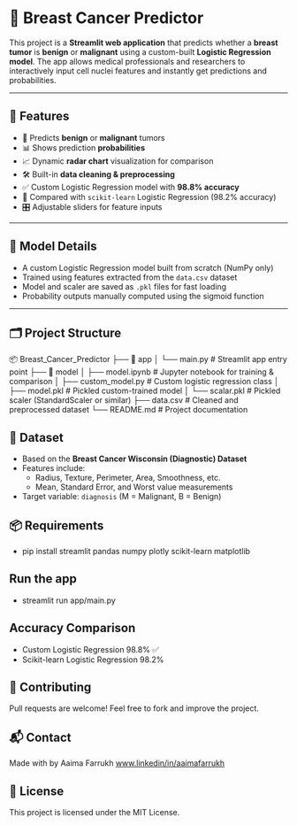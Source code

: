 # 🧬 Breast Cancer Predictor

This project is a **Streamlit web application** that predicts whether a **breast tumor** is **benign** or **malignant** using a custom-built **Logistic Regression model**. The app allows medical professionals and researchers to interactively input cell nuclei features and instantly get predictions and probabilities.

---

## 🚀 Features

- 🩻 Predicts **benign** or **malignant** tumors
- 📊 Shows prediction **probabilities**
- 📈 Dynamic **radar chart** visualization for comparison
- 🛠️ Built-in **data cleaning & preprocessing**
- ✅ Custom Logistic Regression model with **98.8% accuracy**
- 🧪 Compared with `scikit-learn` Logistic Regression (98.2% accuracy)
- 🎛️ Adjustable sliders for feature inputs

---

## 🧠 Model Details

- A custom Logistic Regression model built from scratch (NumPy only)
- Trained using features extracted from the `data.csv` dataset
- Model and scaler are saved as `.pkl` files for fast loading
- Probability outputs manually computed using the sigmoid function

---

## 🗂️ Project Structure
📦 Breast_Cancer_Predictor
├── 📁 app
│ └── main.py # Streamlit app entry point
├── 📁 model
│ ├── model.ipynb # Jupyter notebook for training & comparison
│ ├── custom_model.py # Custom logistic regression class
│ ├── model.pkl # Pickled custom-trained model
│ └── scalar.pkl # Pickled scaler (StandardScaler or similar)
├── data.csv # Cleaned and preprocessed dataset
└── README.md # Project documentation

## 🧪 Dataset

- Based on the **Breast Cancer Wisconsin (Diagnostic) Dataset**
- Features include:
  - Radius, Texture, Perimeter, Area, Smoothness, etc.
  - Mean, Standard Error, and Worst value measurements
- Target variable: `diagnosis` (M = Malignant, B = Benign)
  
## 📦 Requirements
- pip install streamlit pandas numpy plotly scikit-learn matplotlib
  
## Run the app
- streamlit run app/main.py

## Accuracy Comparison
- Custom Logistic Regression	98.8% ✅
- Scikit-learn Logistic Regression	98.2%

## 🤝 Contributing
Pull requests are welcome! Feel free to fork and improve the project.

## 📬 Contact
Made with by Aaima Farrukh
www.linkedin/in/aaimafarrukh

## 📄 License
This project is licensed under the MIT License.



